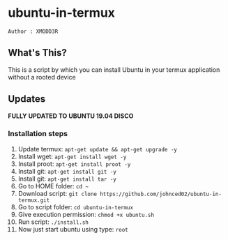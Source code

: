 # ubuntu-in-termux
`Author : XMODD3R`

## What's This?

This is a script by which you can install Ubuntu in your termux application without a rooted device

## Updates
**FULLY UPDATED TO UBUNTU 19.04 DISCO**

### Installation steps
1. Update termux: `apt-get update && apt-get upgrade -y`
2. Install wget: `apt-get install wget -y`
3. Install proot: `apt-get install proot -y`
4. Install git: `apt-get install git -y`
5. Install git: `apt-get install tar -y`
6. Go to HOME folder: `cd ~`
7. Download script: `git clone https://github.com/johnced02/ubuntu-in-termux.git`
8. Go to script folder: `cd ubuntu-in-termux`
9. Give execution permission: `chmod +x ubuntu.sh`
10. Run script: `./install.sh`
11. Now just start ubuntu using type: `root`
